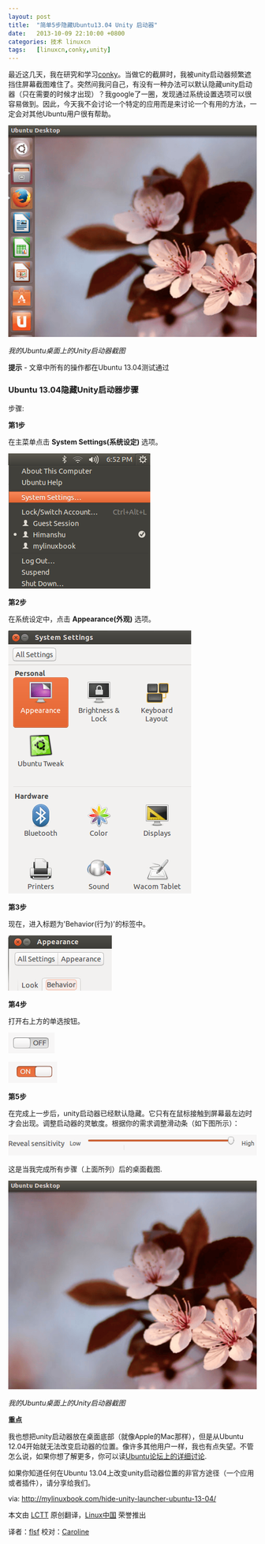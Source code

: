 ```yaml
---
layout: post
title:	"简单5步隐藏Ubuntu13.04 Unity 启动器"
date:	2013-10-09 22:10:00 +0800 
categories:	技术 linuxcn 
tags:	[linuxcn,conky,unity]
---
```



最近这几天，我在研究和学习[conky](http://conky.sourceforge.net/)。当做它的截屏时，我被unity启动器频繁遮挡住屏幕截图难住了。突然间我问自己，有没有一种办法可以默认隐藏unity启动器（只在需要的时候才出现）？我google了一圈，发现通过系统设置选项可以很容易做到。因此，今天我不会讨论一个特定的应用而是来讨论一个有用的方法，一定会对其他Ubuntu用户很有帮助。


![unity-launcher-main](/Asserts/Images/album/201310/09/210809aqevr0pp7z1pe4ip.png)


*我的Ubuntu桌面上的Unity启动器截图*


**提示** - 文章中所有的操作都在Ubuntu 13.04测试通过


### **Ubuntu 13.04隐藏Unity启动器步骤**


步骤:


**第1步**


在主菜单点击 **System Settings(系统设定)** 选项。


![unity-launcher-1](/Asserts/Images/album/201310/09/2108113uvvbsjp4u1g98xp.png) 


**第2步**


在系统设定中，点击 **Appearance(外观)** 选项。


![unity-launcher-2](/Asserts/Images/album/201310/09/210812aosdj3qnjtmduas9.png)


**第3步**


现在，进入标题为'Behavior(行为)'的标签中。


![unity-launcher-3](/Asserts/Images/album/201310/09/21081325cvwofoz6kxis5z.png)


**第4步**


打开右上方的单选按钮。


![unity-launcher-5](/Asserts/Images/album/201310/09/2108145pvxxtpptdxe1p8d.png)


![unity-launcher-4](/Asserts/Images/album/201310/09/210815dcl7czd6il78a7ca.png)


**第5步**


在完成上一步后，unity启动器已经默认隐藏。它只有在鼠标接触到屏幕最左边时才会出现。调整启动器的灵敏度。根据你的需求调整滑动条（如下图所示）：


![unity-launcher-5-1](/Asserts/Images/album/201310/09/2108167ooinwoyp9p8viwt.png)


这是当我完成所有步骤（上面所列）后的桌面截图.


![unity-launcher-7](/Asserts/Images/album/201310/09/210819ldljo4ooa29jjm1f.png)


*我的Ubuntu桌面上的Unity启动器截图*


**重点**


我也想把unity启动器放在桌面底部（就像Apple的Mac那样），但是从Ubuntu 12.04开始就无法改变启动器的位置。像许多其他用户一样，我也有点失望。不管怎么说，如果你想了解更多，你可以读[Ubuntu论坛上的详细讨论](http://ubuntuforums.org/showthread.php?t=2147537).


如果你知道任何在Ubuntu 13.04上改变unity启动器位置的非官方途径（一个应用或者插件），请分享给我们。


 


via: <http://mylinuxbook.com/hide-unity-launcher-ubuntu-13-04/>


本文由 [LCTT](https://github.com/LCTT/TranslateProject) 原创翻译，[Linux中国](http://linux.cn/portal.php) 荣誉推出


译者：[flsf](http://linux.cn/space/flsf01) 校对：[Caroline](http://linux.cn/space/14763)
